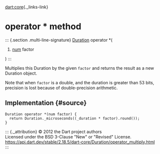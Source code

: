 [dart:core](../../dart-core/dart-core-library){._links-link}

operator \* method
==================

::: {.section .multi-line-signature}
[Duration](../duration-class) operator \*(

1.  [num](../num-class) factor

)
:::

Multiplies this Duration by the given `factor` and returns the result as
a new Duration object.

Note that when `factor` is a double, and the duration is greater than 53
bits, precision is lost because of double-precision arithmetic.

Implementation {#source}
--------------

``` {.language-dart data-language="dart"}
Duration operator *(num factor) {
  return Duration._microseconds((_duration * factor).round());
}
```

::: {._attribution}
© 2012 the Dart project authors\
Licensed under the BSD 3-Clause \"New\" or \"Revised\" License.\
<https://api.dart.dev/stable/2.18.5/dart-core/Duration/operator_multiply.html>
:::
